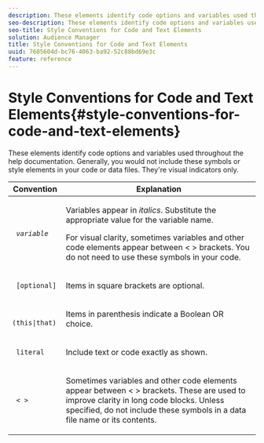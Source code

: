```yaml
---
description: These elements identify code options and variables used throughout the help documentation. Generally, you would not include these symbols or style elements in your code or data files. They're visual indicators only.
seo-description: These elements identify code options and variables used throughout the help documentation. Generally, you would not include these symbols or style elements in your code or data files. They're visual indicators only.
seo-title: Style Conventions for Code and Text Elements
solution: Audience Manager
title: Style Conventions for Code and Text Elements
uuid: 7605604d-bc76-4063-ba92-52c88bd69e3c
feature: reference
---
```


# Style Conventions for Code and Text Elements{#style-conventions-for-code-and-text-elements}

These elements identify code options and variables used throughout the help documentation. Generally, you would not include these symbols or style elements in your code or data files. They're visual indicators only.

<table id="table_EBEF9490D90041BD8B7ABE3AF1AF35B6"> 
 <thead> 
  <tr> 
   <th colname="col1" class="entry"> Convention </th> 
   <th colname="col2" class="entry"> Explanation </th> 
  </tr> 
 </thead>
 <tbody> 
  <tr> 
   <td colname="col1"> <p> <code> <i>variable</i> </code> </p> </td> 
   <td colname="col2"> <p>Variables appear in <i>italics</i>. Substitute the appropriate value for the variable name. </p> <p>For visual clarity, sometimes variables and other code elements appear between &lt; &gt; brackets. You do not need to use these symbols in your code. </p> </td> 
  </tr> 
  <tr> 
   <td colname="col1"> <p> <code> [optional]</code> </p> </td> 
   <td colname="col2"> <p>Items in square brackets are optional. </p> </td> 
  </tr> 
  <tr> 
   <td colname="col1"> <p> <code> (this|that) </code> </p> </td> 
   <td colname="col2"> <p>Items in parenthesis indicate a Boolean <span class="wintitle"> OR</span> choice. </p> </td> 
  </tr> 
  <tr> 
   <td colname="col1"> <p> <code> literal</code> </p> </td> 
   <td colname="col2"> <p>Include text or code exactly as shown. </p> </td> 
  </tr> 
  <tr> 
   <td colname="col1"> <p> <code> &lt; &gt;</code> </p> </td> 
   <td colname="col2"> <p>Sometimes variables and other code elements appear between &lt; &gt; brackets. These are used to improve clarity in long code blocks. Unless specified, do not include these symbols in a data file name or its contents. </p> </td> 
  </tr> 
 </tbody> 
</table>

